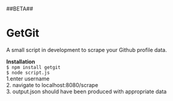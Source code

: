 ##BETA##

# GetGit 

A small script in development to scrape your Github profile data.<br>

<b>Installation</b><br>
```$ npm install getgit```
<br>
```$ node script.js```
<br>
1.enter username<br>
2. navigate to localhost:8080/scrape<br>
3. output.json should have been produced with appropriate data
